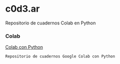 # c0d3.ar

Repositorio de cuadernos Colab en Python

### Colab
[Colab con Python](colabpython.md)

```
Repositorio de cuadernos Google Colab con Python
```

